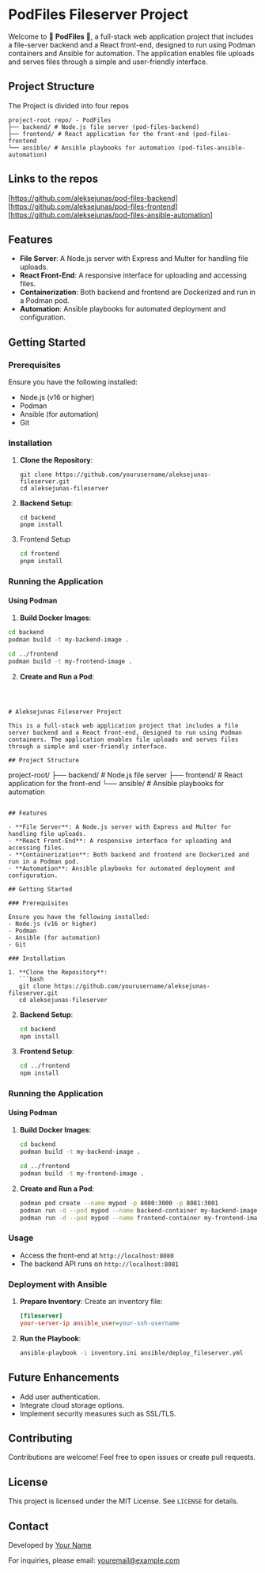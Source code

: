 # PodFiles Fileserver Project

Welcome to 👋 **PodFiles** 👋, a full-stack web application project that includes a file-server backend and a React front-end, designed to run using Podman containers and Ansible for automation. The application enables file uploads and serves files through a simple and user-friendly interface.

## Project Structure

The Project is divided into four repos

```
project-root repo/ - PodFiles
├── backend/ # Node.js file server (pod-files-backend)
├── frontend/ # React application for the front-end (pod-files-frontend
└── ansible/ # Ansible playbooks for automation (pod-files-ansible-automation)
```

## Links to the repos

[https://github.com/aleksejunas/pod-files-backend]
[https://github.com/aleksejunas/pod-files-frontend]
[https://github.com/aleksejunas/pod-files-ansible-automation]





## Features

- **File Server**: A Node.js server with Express and Multer for handling file uploads.
- **React Front-End**: A responsive interface for uploading and accessing files.
- **Containerization**: Both backend and frontend are Dockerized and run in a Podman pod.
- **Automation**: Ansible playbooks for automated deployment and configuration.

## Getting Started

### Prerequisites

Ensure you have the following installed:

- Node.js (v16 or higher)
- Podman
- Ansible (for automation)
- Git

### Installation

1. **Clone the Repository**:

   ```
   git clone https://github.com/yourusername/aleksejunas-fileserver.git
   cd aleksejunas-fileserver

   ```

2. **Backend Setup**:

   ```
   cd backend
   pnpm install

   ```

3. Frontend Setup

   ```bash
   cd frontend
   pnpm install
   ```

### Running the Application

#### Using Podman

1. **Build Docker Images**:

```bash
cd backend
podman build -t my-backend-image .

cd ../frontend
podman build -t my-frontend-image .
```

2. **Create and Run a Pod**:

```



# Aleksejunas Fileserver Project

This is a full-stack web application project that includes a file server backend and a React front-end, designed to run using Podman containers. The application enables file uploads and serves files through a simple and user-friendly interface.

## Project Structure

```

project-root/
├── backend/ # Node.js file server
├── frontend/ # React application for the front-end
└── ansible/ # Ansible playbooks for automation

````

## Features

- **File Server**: A Node.js server with Express and Multer for handling file uploads.
- **React Front-End**: A responsive interface for uploading and accessing files.
- **Containerization**: Both backend and frontend are Dockerized and run in a Podman pod.
- **Automation**: Ansible playbooks for automated deployment and configuration.

## Getting Started

### Prerequisites

Ensure you have the following installed:
- Node.js (v16 or higher)
- Podman
- Ansible (for automation)
- Git

### Installation

1. **Clone the Repository**:
   ```bash
   git clone https://github.com/yourusername/aleksejunas-fileserver.git
   cd aleksejunas-fileserver
````

2. **Backend Setup**:

   ```bash
   cd backend
   npm install
   ```

3. **Frontend Setup**:

   ```bash
   cd ../frontend
   npm install
   ```

### Running the Application

#### Using Podman

1. **Build Docker Images**:

   ```bash
   cd backend
   podman build -t my-backend-image .

   cd ../frontend
   podman build -t my-frontend-image .
   ```

2. **Create and Run a Pod**:

   ```bash
   podman pod create --name mypod -p 8080:3000 -p 8081:3001
   podman run -d --pod mypod --name backend-container my-backend-image
   podman run -d --pod mypod --name frontend-container my-frontend-image
   ```

### Usage

- Access the front-end at `http://localhost:8080`
- The backend API runs on `http://localhost:8081`

### Deployment with Ansible

1. **Prepare Inventory**:
   Create an inventory file:

   ```ini
   [fileserver]
   your-server-ip ansible_user=your-ssh-username
   ```

2. **Run the Playbook**:

   ```bash
   ansible-playbook -i inventory.ini ansible/deploy_fileserver.yml
   ```

## Future Enhancements

- Add user authentication.
- Integrate cloud storage options.
- Implement security measures such as SSL/TLS.

## Contributing

Contributions are welcome! Feel free to open issues or create pull requests.

## License

This project is licensed under the MIT License. See `LICENSE` for details.

## Contact

Developed by [Your Name](https://yourdomain.com)

For inquiries, please email: [youremail@example.com](mailto:youremail@example.com)
